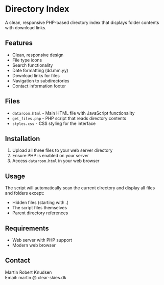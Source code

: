 # Directory Index

A clean, responsive PHP-based directory index that displays folder contents with download links.

## Features

- Clean, responsive design
- File type icons
- Search functionality
- Date formatting (dd.mm.yy)
- Download links for files
- Navigation to subdirectories
- Contact information footer

## Files

- `dataroom.html` - Main HTML file with JavaScript functionality
- `get_files.php` - PHP script that reads directory contents
- `styles.css` - CSS styling for the interface

## Installation

1. Upload all three files to your web server directory
2. Ensure PHP is enabled on your server
3. Access `dataroom.html` in your web browser

## Usage

The script will automatically scan the current directory and display all files and folders except:
- Hidden files (starting with .)
- The script files themselves
- Parent directory references

## Requirements

- Web server with PHP support
- Modern web browser

## Contact

Martin Robert Knudsen  
Email: martin @ clear-skies.dk  
